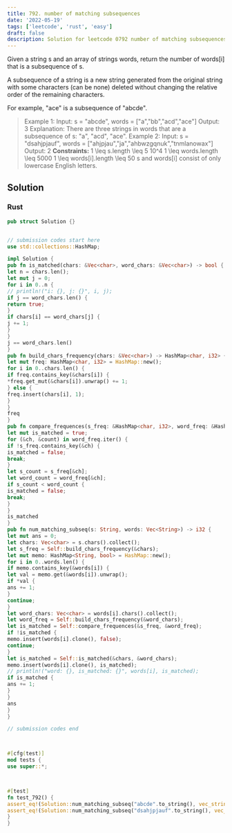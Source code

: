 ```yaml
---
title: 792. number of matching subsequences
date: '2022-05-19'
tags: ['leetcode', 'rust', 'easy']
draft: false
description: Solution for leetcode 0792 number of matching subsequences
---
```




Given a string s and an array of strings words, return the number of words[i] that is a subsequence of s.

A subsequence of a string is a new string generated from the original string with some characters (can be none) deleted without changing the relative order of the remaining characters.



For example, "ace" is a subsequence of "abcde".





>   Example 1:
>   Input: s <TeX>=</TeX> "abcde", words <TeX>=</TeX> ["a","bb","acd","ace"]
>   Output: 3
>   Explanation: There are three strings in words that are a subsequence of s: "a", "acd", "ace".
>   Example 2:
>   Input: s <TeX>=</TeX> "dsahjpjauf", words <TeX>=</TeX> ["ahjpjau","ja","ahbwzgqnuk","tnmlanowax"]
>   Output: 2
**Constraints:**
>   	1 <TeX>\leq</TeX> s.length <TeX>\leq</TeX> 5  10^4
>   	1 <TeX>\leq</TeX> words.length <TeX>\leq</TeX> 5000
>   	1 <TeX>\leq</TeX> words[i].length <TeX>\leq</TeX> 50
>   	s and words[i] consist of only lowercase English letters.


## Solution


### Rust
```rust
pub struct Solution {}


// submission codes start here
use std::collections::HashMap;

impl Solution {
pub fn is_matched(chars: &Vec<char>, word_chars: &Vec<char>) -> bool {
let n = chars.len();
let mut j = 0;
for i in 0..n {
// println!("i: {}, j: {}", i, j);
if j == word_chars.len() {
return true;
}
if chars[i] == word_chars[j] {
j += 1;
}
}
j == word_chars.len()
}
pub fn build_chars_frequency(chars: &Vec<char>) -> HashMap<char, i32> {
let mut freq: HashMap<char, i32> = HashMap::new();
for i in 0..chars.len() {
if freq.contains_key(&chars[i]) {
*freq.get_mut(&chars[i]).unwrap() += 1;
} else {
freq.insert(chars[i], 1);
}
}
freq
}
pub fn compare_frequences(s_freq: &HashMap<char, i32>, word_freq: &HashMap<char, i32>) -> bool {
let mut is_matched = true;
for (&ch, &count) in word_freq.iter() {
if !s_freq.contains_key(&ch) {
is_matched = false;
break;
}
let s_count = s_freq[&ch];
let word_count = word_freq[&ch];
if s_count < word_count {
is_matched = false;
break;
}
}
is_matched
}
pub fn num_matching_subseq(s: String, words: Vec<String>) -> i32 {
let mut ans = 0;
let chars: Vec<char> = s.chars().collect();
let s_freq = Self::build_chars_frequency(&chars);
let mut memo: HashMap<String, bool> = HashMap::new();
for i in 0..words.len() {
if memo.contains_key(&words[i]) {
let val = memo.get(&words[i]).unwrap();
if *val {
ans += 1;
}
continue;
}
let word_chars: Vec<char> = words[i].chars().collect();
let word_freq = Self::build_chars_frequency(&word_chars);
let is_matched = Self::compare_frequences(&s_freq, &word_freq);
if !is_matched {
memo.insert(words[i].clone(), false);
continue;
}
let is_matched = Self::is_matched(&chars, &word_chars);
memo.insert(words[i].clone(), is_matched);
// println!("word: {}, is_matched: {}", words[i], is_matched);
if is_matched {
ans += 1;
}
}
ans
}
}

// submission codes end



#[cfg(test)]
mod tests {
use super::*;



#[test]
fn test_792() {
assert_eq!(Solution::num_matching_subseq("abcde".to_string(), vec_string!["a","bb","acd","ace"]), 3);
assert_eq!(Solution::num_matching_subseq("dsahjpjauf".to_string(), vec_string!["ahjpjau","ja","ahbwzgqnuk","tnmlanowax"]), 2);
}
}

```
